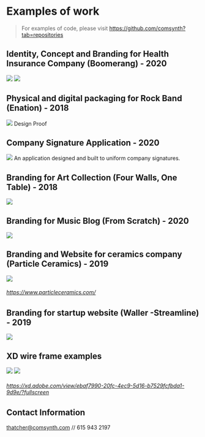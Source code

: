 # Examples of work
> For examples of code, please visit https://github.com/comsynth?tab=repositories
## Identity, Concept and Branding for Health Insurance Company (Boomerang) - 2020
![](examples_of_work/boomerang_v2.png)
![](examples_of_work/boomerang_dev.png)
## Physical and digital packaging for Rock Band (Enation) - 2018
![](examples_of_work/Shock%20EP%20-%20Design%20Proof%20(W139).jpeg)
Design Proof
## Company Signature Application - 2020
![](examples_of_work/signatureapp.png)
An application designed and built to uniform company signatures.
## Branding for Art Collection (Four Walls, One Table)  - 2018
![](examples_of_work/four%20walls%20flyer.png)
## Branding for Music Blog (From Scratch) - 2020
![](examples_of_work/fader01.png)
## Branding and Website for ceramics company (Particle Ceramics) - 2019
![](examples_of_work/particle%20ceramics%20website.png)
###### https://www.particleceramics.com/
## Branding for startup website (Waller -Streamline) - 2019
![](examples_of_work/steamline%20v3.png)
## XD wire frame examples 
![](examples_of_work/streamline%20wire.png)
![](examples_of_work/streamline-%20lines.png)
###### https://xd.adobe.com/view/ebaf7990-20fc-4ec9-5d16-b7529fcfbda1-9d9e/?fullscreen
## Contact Information
thatcher@comsynth.com // 615 943 2197


